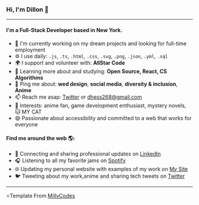 ### Hi, I'm Dillon 👋
---

#### I'm a Full-Stack Developer based in New York.

- 🏢 I'm currently working on my dream projects and looking for full-time employment
- ⚙️ I use daily: `.js`, `.ts`, `.html`, `.css`, `.svg`, `.png`, `.json`, `.yml`, `.sql`
- 🌍 I support and volunteer with: **AllStar Code**
- 🌱 Learning more about and studying: **Open Source, React, CS Algorithms**
- 💬 Ping me about: **wed design**, **social media**, **diversity & inclusion**, **Anime**
- 📫 Reach me asap: <a href="https://twitter.com/JustDillonGuy">Twitter</a> or dhess268@gmail.com
- 💜 Interests: anime fan, game development enthusiast, mystery novels, 🐱 MY CAT
- 😄 Passionate about accessibility and committed to a web that works for everyone

#### Find me around the web 🌎:
- 💼 Connecting and sharing professional updates on <a href="https://www.linkedin.com/in/dillonhess/">LinkedIn</a>
- 🎧 Listening to all my favorite jams on <a href="https://open.spotify.com/user/whitezenthon">Spotify</a>
- 🌐 Updating my personal website with examples of my work on <a href="https://dillonhess.netlify.app/">My Site</a>
- 🐦 Tweeting about my work,anime and sharing tech tweets on <a href="https://twitter.com/JustDillonGuy">Twitter</a>


---

⭐️Template From [MillyCodes](https://github.com/MillyCodes)
